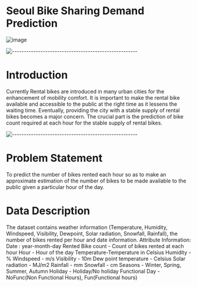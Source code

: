 # Seoul Bike Sharing Demand Prediction

![image](https://user-images.githubusercontent.com/102281845/190586017-c74bacd2-aee0-4589-bf05-32a9ccacaf58.png)

![-----------------------------------------------------](https://raw.githubusercontent.com/andreasbm/readme/master/assets/lines/rainbow.png)

# Introduction

Currently Rental bikes are introduced in many urban cities for the enhancement of mobility comfort. It is important to make the rental bike available and accessible to the public at the right time as it lessens the waiting time. Eventually, providing the city with a stable supply of rental bikes becomes a major concern. The crucial part is the prediction of bike count required at each hour for the stable supply of rental bikes.

![-----------------------------------------------------](https://raw.githubusercontent.com/andreasbm/readme/master/assets/lines/rainbow.png)

# Problem Statement

To predict the number of bikes rented each hour so  as to make an approximate estimation of the number of bikes to be made available to the public given a particular hour of the day.

# Data Description

The dataset contains weather information (Temperature, Humidity, Windspeed, Visibility, Dewpoint, Solar radiation, Snowfall, Rainfall), the number of bikes rented per hour and date information. Attribute Information: Date : year-month-day Rented Bike count - Count of bikes rented at each hour Hour - Hour of the day Temperature-Temperature in Celsius Humidity - % Windspeed - m/s Visibility - 10m Dew point temperature - Celsius Solar radiation - MJ/m2 Rainfall - mm Snowfall - cm Seasons - Winter, Spring, Summer, Autumn Holiday - Holiday/No holiday Functional Day - NoFunc(Non Functional Hours), Fun(Functional hours)

